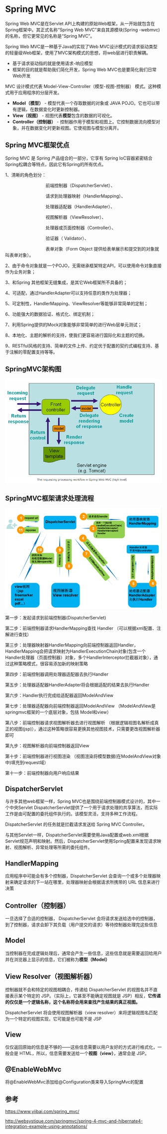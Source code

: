 # Spring MVC
Spring Web MVC是在Servlet API上构建的原始Web框架，从一开始就包含在Spring框架中。其正式名称“Spring Web MVC”来自其源模块(Spring -webmvc)的名称，但它更常见的名称是“Spring MVC”。

Spring Web MVC是一种基于Java的实现了Web MVC设计模式的请求驱动类型的轻量级Web框架，使用了MVC架构模式的思想，将web层进行职责解耦。

- 基于请求驱动指的就是使用请求-响应模型
- 框架的目的就是帮助我们简化开发，Spring Web MVC也是要简化我们日常Web开发 

MVC 设计模式代表 Model-View-Controller（模型-视图-控制器） 模式。这种模式用于应用程序的分层开发。  

- **Model（模型）** - 模型代表一个存取数据的对象或 JAVA POJO。它也可以带有逻辑，在数据变化时更新控制器。  
- **View（视图）** - 视图代表**模型**包含的数据的可视化。  
- **Controller（控制器）** - 控制器作用于模型和视图上。它控制数据流向模型对象，并在数据变化时更新视图。它使视图与模型分离开。  

## Spring MVC框架优点

Spring MVC 是 Spring 产品组合的一部分，它享有 Spring IoC容器紧密结合Spring松耦合等特点，因此它有Spring的所有优点。   

1、清晰的角色划分：

　　　　　　　　　 前端控制器（DispatcherServlet）、

　　　　　　　　　 请求到处理器映射（HandlerMapping）、

　　　　　　　　　 处理器适配器（HandlerAdapter）、

　　　　　　　　　 视图解析器（ViewResolver）、

　　　　　　　　　 处理器或页面控制器（Controller）、

　　　　 　　　　　验证器（ Validator）、

　　　　　　　　　 表单对象（Form Object 提供给表单展示和提交到的对象就叫表单对象）。

2、由于命令对象就是一个POJO，无需继承框架特定API，可以使用命令对象直接作为业务对象；

3、和Spring 其他框架无缝集成，是其它Web框架所不具备的；

4、可适配，通过HandlerAdapter可以支持任意的类作为处理器；

5、可定制性，HandlerMapping、ViewResolver等能够非常简单的定制；

6、功能强大的数据验证、格式化、绑定机制；

7、利用Spring提供的Mock对象能够非常简单的进行Web层单元测试；

8、本地化、主题的解析的支持，使我们更容易进行国际化和主题的切换。

9、RESTful风格的支持、简单的文件上传、约定优于配置的契约式编程支持、基于注解的零配置支持等等。

## SpringMVC架构图

![](images/springmvc_2.png)  



## SpringMVC框架请求处理流程

![](images/springmvc_1.png)  

第一步：发起请求到前端控制器(DispatcherServlet)   

第二步：前端控制器请求HandlerMapping查找 Handler （可以根据xml配置、注解进行查找）  

第三步：处理器映射器HandlerMapping向前端控制器返回Handler，HandlerMapping会把请求映射为HandlerExecutionChain对象(包含一个Handler处理器（页面控制器）对象，多个HandlerInterceptor拦截器对象），通过这种策略模式，很容易添加新的映射策略  

第四步：前端控制器调用处理器适配器去执行Handler   

第五步：处理器适配器HandlerAdapter将会根据适配的结果去执行Handler    

第六步：Handler执行完成给适配器返回ModelAndView  

第七步：处理器适配器向前端控制器返回ModelAndView （ModelAndView是springmvc框架的一个底层对象，包括 Model和view）  

第八步：前端控制器请求视图解析器去进行视图解析 （根据逻辑视图名解析成真正的视图(jsp)），通过这种策略很容易更换其他视图技术，只需要更改视图解析器即可  

第九步：视图解析器向前端控制器返回View   

第十步：前端控制器进行视图渲染 （视图渲染将模型数据(在ModelAndView对象中)填充到request域）  

第十一步：前端控制器向用户响应结果  



## DispatcherServlet

与许多其他web框架一样，Spring MVC也是围绕前端控制器模式设计的，其中一个中央Servlet DispatcherServlet提供了一个用于请求处理的共享算法，而实际工作是由可配置的委托组件执行的。该模型灵活，支持多种工作流程。  

DispatcherServlet 的任务就是拦截请求发送给 Spring MVC Controller。    

与其他Servlet一样，DispatcherServlet需要使用Java配置或web.xml根据Servlet规范声明和映射。然后，DispatcherServlet使用Spring配置来发现请求映射、视图解析、异常处理等所需的委托组件。  

## HandlerMapping

应用程序中可能会有多个控制器，DispatcherServlet 会查询一个或多个处理器映射来确定请求的下一站在哪里，处理器映射会根据请求所携带的 URL 信息来进行决策  

## Controller（控制器）

一旦选择了合适的控制器， DispatcherServlet 会将请求发送给选中的控制器，到了控制器，请求会卸下其负载（用户提交的请求）等待控制器处理完这些信息   

## Model

当控制器在完成逻辑处理后，通常会产生一些信息，这些信息就是需要返回给用户并在浏览器上显示的信息，它们被称为**模型（Model）**     

## View Resolver（视图解析器）

控制器就不会和特定的视图相耦合，传递给 DispatcherServlet 的视图名并不直接表示某个特定的 JSP。（实际上，它甚至不能确定视图就是 JSP）相反，**它传递的仅仅是一个逻辑名称，这个名称将会用来查找产生结果的真正视图。**

DispatcherServlet 将会使用视图解析器（view resolver）来将逻辑视图名匹配为一个特定的视图实现，它可能是也可能不是 JSP

## View

仅仅返回原始的信息是不够的——这些信息需要以用户友好的方式进行格式化，一般会是 HTML，所以，信息需要发送给一个**视图（view）**，通常会是 JSP。    



## @EnableWebMvc

将@EnableWebMvc添加给@Configuration类来导入SpringMvc的配置





## 参考

https://www.yiibai.com/spring_mvc/  

http://websystique.com/springmvc/spring-4-mvc-and-hibernate4-integration-example-using-annotations/  



